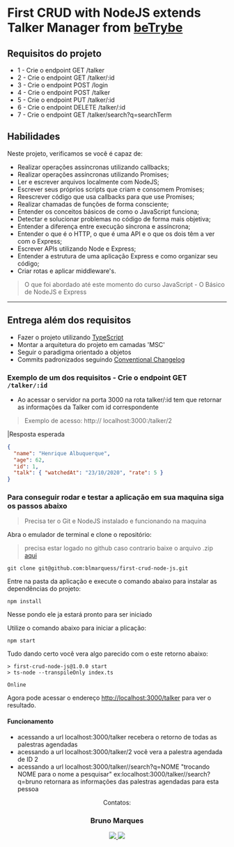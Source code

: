 # First CRUD with NodeJS extends Talker Manager from [beTrybe](https://www.betrybe.com/)

## Requisitos do projeto

- 1 - Crie o endpoint GET /talker
- 2 - Crie o endpoint GET /talker/:id
- 3 - Crie o endpoint POST /login
- 4 - Crie o endpoint POST /talker
- 5 - Crie o endpoint PUT /talker/:id
- 6 - Crie o endpoint DELETE /talker/:id
- 7 - Crie o endpoint GET /talker/search?q=searchTerm

## Habilidades

Neste projeto, verificamos se você é capaz de:

- Realizar operações assíncronas utilizando callbacks;
- Realizar operações assíncronas utilizando Promises;
- Ler e escrever arquivos localmente com NodeJS;
- Escrever seus próprios scripts que criam e consomem Promises;
- Reescrever código que usa callbacks para que use Promises;
- Realizar chamadas de funções de forma consciente;
- Entender os conceitos básicos de como o JavaScript funciona;
- Detectar e solucionar problemas no código de forma mais objetiva;
- Entender a diferença entre execução síncrona e assíncrona;
- Entender o que é o HTTP, o que é uma API e o que os dois têm a ver com o Express;
- Escrever APIs utilizando Node e Express;
- Entender a estrutura de uma aplicação Express e como organizar seu código;
- Criar rotas e aplicar middleware's.

> O que foi abordado até este momento do curso
> JavaScript - O Básico de NodeJS e Express
---

## Entrega além dos requisitos

- Fazer o projeto utilizando [TypeScript](https://www.typescriptlang.org/)
- Montar a arquitetura do projeto em camadas 'MSC'
- Seguir o paradigma orientado a objetos
- Commits padronizados seguindo [Conventional Changelog](https://github.com/conventional-changelog/conventional-changelog)

### Exemplo de um dos requisitos - Crie o endpoint GET `/talker/:id`

- Ao acessar o servidor na porta 3000 na rota talker/:id tem que retornar as informações da Talker com id correspondente

>Exemplo de acesso: http://
>localhost:3000:/talker/2

|Resposta esperada

```json
{
  "name": "Henrique Albuquerque",
  "age": 62,
  "id": 1,
  "talk": { "watchedAt": "23/10/2020", "rate": 5 }
}
```

### Para conseguir rodar e testar a aplicação em sua maquina siga os passos abaixo

>Precisa ter o Git e NodeJS instalado e funcionando na maquina

Abra o emulador de terminal e clone o repositório:
>precisa estar logado no github caso contrario baixe o arquivo .zip [aqui](https://github.com/blmarquess/first-crud-node-js/releases/download/release/first-crud-node-js-main.zip)

```shell
git clone git@github.com:blmarquess/first-crud-node-js.git
````

Entre na pasta da aplicação e execute o comando abaixo para instalar as dependências do projeto:

```shell
npm install
````

Nesse pondo ele ja estará pronto para ser iniciado

Utilize o comando abaixo para iniciar a plicação:

```shell
npm start
````

Tudo dando certo você vera algo parecido com o este retorno abaixo:

```console
> first-crud-node-js@1.0.0 start
> ts-node --transpileOnly index.ts

Online
```

Agora pode acessar o endereço <http://localhost:3000/talker> para ver o resultado.

#### Funcionamento

- acessando a url localhost:3000/talker recebera o retorno de todas as palestras agendadas
- acessando a url localhost:3000/talker/2 você vera a palestra agendada de ID 2
- acessando a url localhost:3000/talker//search?q=NOME "trocando NOME para o nome a pesquisar" ex:localhost:3000/talker//search?q=bruno retornara as informações das palestras agendadas para esta pessoa

<div  align="center">
<p align="center">Contatos: <br></p>

<p align="center" style="max-width: 50%;">
 <h3>Bruno Marques</h3>
  <a href="https://www.linkedin.com/in/00brunomarques/" alt="link para o Linkedin de Bruno Marques" rel="nofollow">
  <img src="https://img.shields.io/badge/LinkedIn-0077B5?style=for-the-badge&logo=linkedin&logoColor=white" style="max-width: 100%;">
  </a>
  <a href="mailto:blmarques.dev@gmail.com" alt="link para o enviar e-mail para Bruno Marques" target="_blank">
  <img src="https://img.shields.io/badge/Gmail-D14836?style=for-the-badge&logo=gmail&logoColor=white" style="max-width: 100%;">
  </a>
</p>
<div>
